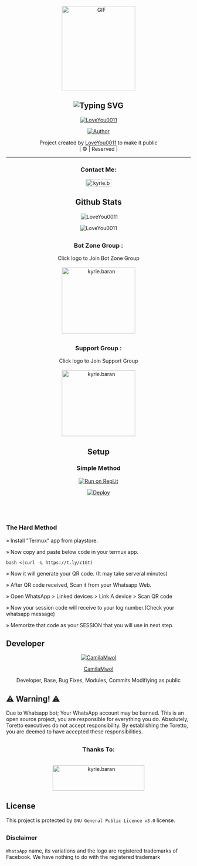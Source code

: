 <div align="center">
        <img src="https://i.imgur.com/eRWsGWk.jpeg" alt="GIF" width="200" height="230"/>
</p>

<div align="center">

## ![Typing SVG](https://readme-typing-svg.herokuapp.com?font=Lemon+milk&color=F7000&lines=Welcome+to+Toretto+Bot+repo;Created+by+LoveYou0011;This+is+the+Best+AI+Chat+bot;With+more+features)

 </a>
</p>
<div align="center">
 <p align="center">
<a href="#"><img title="LoveYou0011" src="https://img.shields.io/badge/LoveYou0011-red?colorA=%23ff0000&colorB=%23017e40&style=for-the-badge"></a>
</p>
  <p align="center">
<a href="https://github.com/LoveYou0011"><img title="Author" src="https://img.shields.io/badge/Author-LoveYou0011?color=blue&style=for-the-badge&logo=whatsapp"></a>
</p>
</div>
<p align="center">
Project created by <a href="https://github.com/LoveYou0011">LoveYou0011</a> to make it public
    <br>
       | © |
        Reserved |
    <br> 
</p>

----

<h3 align="center">Contact Me:</h3>
<p align="center">
<a href="https://wa.me/917909139146" target="blank"><img align="center" src="https://img.shields.io/badge/LoveYou0011-red?colorA=%23ff0000&colorB=%23017e40&style=for-the-badge" alt="kyrie.baran" height="20" width="70" /></a>
</p>


</p>
  
## Github Stats

<p align="center">

<p>&nbsp;<img align="center" src="https://github-readme-stats.vercel.app/api?username=LoveYou0011&show_icons=true&theme=dark&locale=en" alt="LoveYou0011" /></p>

<p><img align="center" src="https://github-readme-streak-stats.herokuapp.com/?user=LoveYou0011&theme=dark" alt="LoveYou0011" /></p>
</p>


##
  <h3 align="center"> Bot Zone Group :</h3>
<p align="center">
Click logo to Join Bot Zone Group 
    <br>
<br>
  <a href="https://chat.whatsapp.com/LID4rdRz3g77f3ofxqYkOb" target="blank"><img align="center" src="https://i.imgur.com/WCm2AcP.jpeg" alt="kyrie.baran" height="180" width="200" /></a>
</p>

## 
  <h3 align="center"> Support Group :</h3>
<p align="center">
Click logo to Join Support Group 
    <br>
<br>
  <a href="https://chat.whatsapp.com/GMLkjdu4k1t9iTGhJSNWFX" target="blank"><img align="center" src="https://i.imgur.com/YlG2w4b.jpeg" alt="kyrie.baran" height="180" width="200" /></a>
</p>
    





## Setup


### Simple Method
  
<div align="center">

[![Run on Repl.it](https://repl.it/badge/github/quiec/whatsAlfa)](https://replit.com/@BlackAmda/Queen-Amdi-QR-Code)

[![Deploy](https://www.herokucdn.com/deploy/button.svg)](https://heroku.com/deploy?template=https://github.com/LoveYou0011/Toretto)
     </div>
<br>
<br >
 



 
 <div align="left">
  

            
##
               
### The Hard Method

» Install "Termux" app from playstore.

» Now copy and paste below code in your termux app.

```bash <(curl -L https://t.ly/c1Gt)```

» Now it will generate your QR code. (It may take serveral minutes)

» After QR code received, Scan it from your Whatsapp Web.

» Open WhatsApp > Linked devices > Link A device > Scan QR code

» Now your session code will receive to your log number.(Check your whatsapp message)

» Memorize that code as your SESSION that you will use in next step.

## Developer
  <div align="center">
    
  [![CamilaMwol](https://github.com/CamilaMwol.png?size=100)](https://github.com/CamilaMwol)  

 [CamilaMwol](https://github.com/CamilaMwol) 
         
Developer, Base, Bug Fixes,  Modules, Commits Modifiying  as   public 
  </div>

## ⚠️ Warning! ⚠️

Due to Whatsapp bot; Your WhatsApp account may be banned.
This is an open source project, you are responsible for everything you do. 
Absolutely, Toretto executives do not accept responsibility.
By establishing the Toretto, you are deemed to have accepted these responsibilities.


##
  <h3 align="center"> Thanks To:</h3>
<p align="center">

    
<br>
  <a href= target="blank"><img align="center" src="https://i.imgur.com/f07b0RU.jpeg" alt="kyrie.baran" height="70" width="250" /></a>
</p>


## License

This project is protected by `GNU General Public Licence v3.0` license.
##

### Disclaimer

`WhatsApp` name, its variations and the logo are registered trademarks of Facebook. We have nothing to do with the registered trademark
